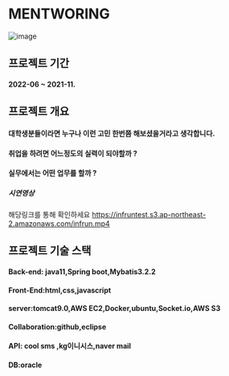 # MENTWORING

![image](https://user-images.githubusercontent.com/79193811/193780638-73ffea50-a24d-47a6-9b6b-ad1f08d38c35.png)

## 프로젝트 기간

#### 2022-06 ~ 2021-11.

## 프로젝트 개요

#### 대학생분들이라면 누구나 이런 고민 한번쯤 해보셨을거라고 생각합니다.
#### 취업을 하려면 어느정도의 실력이 되야할까 ?
#### 실무에서는 어떤 업무를 할까 ?




##### 시연영상

해당링크를 통해 확인하세요
https://infruntest.s3.ap-northeast-2.amazonaws.com/infrun.mp4


## 프로젝트 기술 스택

#### Back-end: java11,Spring boot,Mybatis3.2.2

#### Front-End:html,css,javascript

#### server:tomcat9.0,AWS EC2,Docker,ubuntu,Socket.io,AWS S3

#### Collaboration:github,eclipse

#### API: cool sms ,kg이니시스,naver mail

#### DB:oracle
